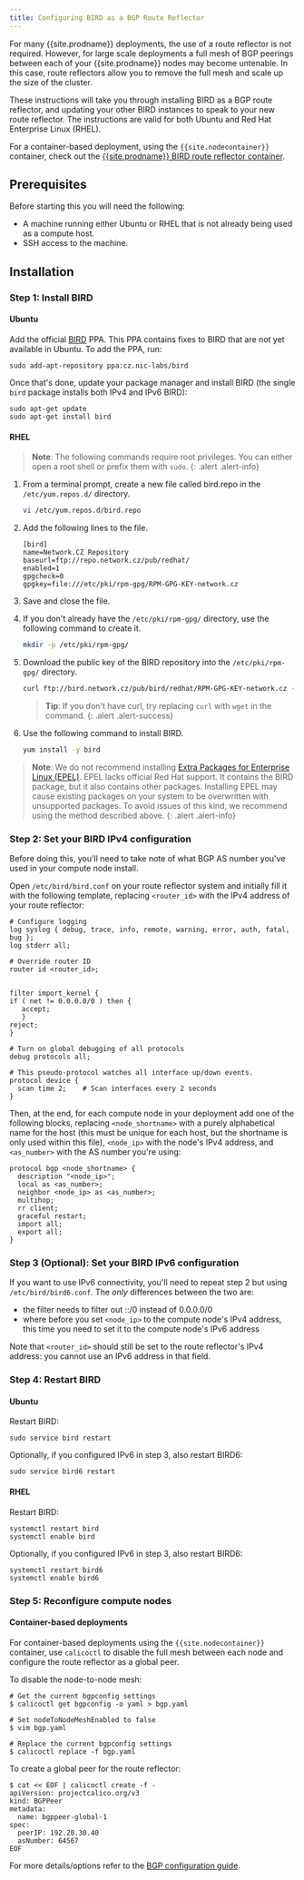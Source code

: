```yaml
---
title: Configuring BIRD as a BGP Route Reflector
---
```


For many {{site.prodname}} deployments, the use of a route reflector is not required.
However, for large scale deployments a full mesh of BGP peerings between each
of your {{site.prodname}} nodes may become untenable.  In this case, route reflectors
allow you to remove the full mesh and scale up the size of the cluster.

These instructions will take you through installing BIRD as a BGP route
reflector, and updating your other BIRD instances to speak to your new
route reflector.  The instructions are valid for both Ubuntu and Red Hat
Enterprise Linux (RHEL).

For a container-based deployment, using the `{{site.nodecontainer}}` container, check
out the [{{site.prodname}} BIRD route reflector container](calico-routereflector).

## Prerequisites

Before starting this you will need the following:

-   A machine running either Ubuntu or RHEL that is not already
    being used as a compute host.
-   SSH access to the machine.

## Installation

### Step 1: Install BIRD

#### Ubuntu

Add the official [BIRD](http://bird.network.cz/) PPA. This PPA contains
fixes to BIRD that are not yet available in Ubuntu. To add the
PPA, run:

    sudo add-apt-repository ppa:cz.nic-labs/bird

Once that's done, update your package manager and install BIRD (the
single `bird` package installs both IPv4 and IPv6 BIRD):

    sudo apt-get update
    sudo apt-get install bird

#### RHEL

> **Note**: The following commands require root privileges. You can either open a root shell
> or prefix them with `sudo`.
{: .alert .alert-info}

1. From a terminal prompt, create a new file called bird.repo in the
   `/etc/yum.repos.d/` directory.

   ```bash
   vi /etc/yum.repos.d/bird.repo
   ```

1. Add the following lines to the file.

   ```
   [bird]
   name=Network.CZ Repository
   baseurl=ftp://repo.network.cz/pub/redhat/
   enabled=1
   gpgcheck=0
   gpgkey=file:///etc/pki/rpm-gpg/RPM-GPG-KEY-network.cz
   ```

1. Save and close the file.

1. If you don't already have the `/etc/pki/rpm-gpg/` directory, use the following command
   to create it.

   ```bash
   mkdir -p /etc/pki/rpm-gpg/
   ```

1. Download the public key of the BIRD repository into the `/etc/pki/rpm-gpg/` directory.

   ```bash
   curl ftp://bird.network.cz/pub/bird/redhat/RPM-GPG-KEY-network.cz -o /etc/pki/rpm-gpg/RPM-GPG-KEY-network.cz
   ```

   > **Tip**: If you don't have curl, try replacing `curl` with `wget` in the command.
   {: .alert .alert-success}

1. Use the following command to install BIRD.

   ```bash
   yum install -y bird
   ```

> **Note**: We do not recommend installing [Extra Packages for Enterprise Linux (EPEL)](https://fedoraproject.org/wiki/EPEL).
> EPEL lacks official Red Hat support. It contains the BIRD package, but it also contains
> other packages. Installing EPEL may cause existing packages on your system to
> be overwritten with unsupported packages. To avoid issues of this kind, we recommend
> using the method described above.
{: .alert .alert-info}

### Step 2: Set your BIRD IPv4 configuration

Before doing this, you'll need to take note of what BGP AS number you've
used in your compute node install.

Open `/etc/bird/bird.conf` on your route reflector system and initially
fill it with the following template, replacing `<router_id>` with the
IPv4 address of your route reflector:

    # Configure logging
    log syslog { debug, trace, info, remote, warning, error, auth, fatal, bug };
    log stderr all;

    # Override router ID
    router id <router_id>;


    filter import_kernel {
    if ( net != 0.0.0.0/0 ) then {
       accept;
       }
    reject;
    }

    # Turn on global debugging of all protocols
    debug protocols all;

    # This pseudo-protocol watches all interface up/down events.
    protocol device {
      scan time 2;    # Scan interfaces every 2 seconds
    }

Then, at the end, for each compute node in your deployment add one of
the following blocks, replacing `<node_shortname>` with a purely
alphabetical name for the host (this must be unique for each host, but
the shortname is only used within this file), `<node_ip>` with the
node's IPv4 address, and `<as_number>` with the AS number you're using:

    protocol bgp <node_shortname> {
      description "<node_ip>";
      local as <as_number>;
      neighbor <node_ip> as <as_number>;
      multihop;
      rr client;
      graceful restart;
      import all;
      export all;
    }

### Step 3 (Optional): Set your BIRD IPv6 configuration

If you want to use IPv6 connectivity, you'll need to repeat step 2 but
using `/etc/bird/bird6.conf`. The *only* differences between the two
are:

-   the filter needs to filter out ::/0 instead of 0.0.0.0/0
-   where before you set `<node_ip>` to the compute node's IPv4 address,
    this time you need to set it to the compute node's IPv6 address

Note that `<router_id>` should still be set to the route reflector's
IPv4 address: you cannot use an IPv6 address in that field.

### Step 4: Restart BIRD

#### Ubuntu

Restart BIRD:

    sudo service bird restart

Optionally, if you configured IPv6 in step 3, also restart BIRD6:

    sudo service bird6 restart

#### RHEL

Restart BIRD:

    systemctl restart bird
    systemctl enable bird

Optionally, if you configured IPv6 in step 3, also restart BIRD6:

    systemctl restart bird6
    systemctl enable bird6

### Step 5: Reconfigure compute nodes

#### Container-based deployments

For container-based deployments using the `{{site.nodecontainer}}` container, use
`calicoctl` to disable the full mesh between each node and configure the
route reflector as a global peer.

To disable the node-to-node mesh:

```
# Get the current bgpconfig settings
$ calicoctl get bgpconfig -o yaml > bgp.yaml

# Set nodeToNodeMeshEnabled to false
$ vim bgp.yaml

# Replace the current bgpconfig settings
$ calicoctl replace -f bgp.yaml
```

To create a global peer for the route reflector:

```
$ cat << EOF | calicoctl create -f -
apiVersion: projectcalico.org/v3
kind: BGPPeer
metadata:
  name: bgppeer-global-1
spec:
  peerIP: 192.20.30.40
  asNumber: 64567
EOF
```

For more details/options refer to the [BGP configuration guide]({{site.baseurl}}/{{page.version}}/usage/configuration/bgp).
